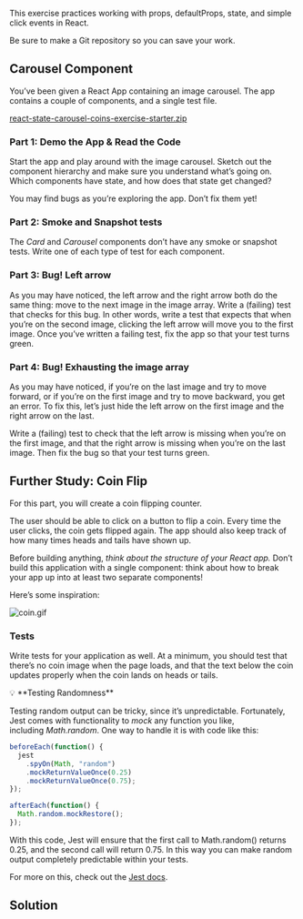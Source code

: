 This exercise practices working with props, defaultProps, state, and simple click events in React.

Be sure to make a Git repository so you can save your work.

## **Carousel Component**

You’ve been given a React App containing an image carousel. The app contains a couple of components, and a single test file.

[react-state-carousel-coins-exercise-starter.zip](https://s3-us-west-2.amazonaws.com/secure.notion-static.com/b8ed7254-5138-473b-badb-468420987917/react-state-carousel-coins-exercise-starter.zip)

### **Part 1: Demo the App & Read the Code**

Start the app and play around with the image carousel. Sketch out the component hierarchy and make sure you understand what’s going on. Which components have state, and how does that state get changed?

You may find bugs as you’re exploring the app. Don’t fix them yet!

### **Part 2: Smoke and Snapshot tests**

The *Card* and *Carousel* components don’t have any smoke or snapshot tests. Write one of each type of test for each component.

### **Part 3: Bug! Left arrow**

As you may have noticed, the left arrow and the right arrow both do the same thing: move to the next image in the image array. Write a (failing) test that checks for this bug. In other words, write a test that expects that when you’re on the second image, clicking the left arrow will move you to the first image. Once you’ve written a failing test, fix the app so that your test turns green.

### **Part 4: Bug! Exhausting the image array**

As you may have noticed, if you’re on the last image and try to move forward, or if you’re on the first image and try to move backward, you get an error. To fix this, let’s just hide the left arrow on the first image and the right arrow on the last.

Write a (failing) test to check that the left arrow is missing when you’re on the first image, and that the right arrow is missing when you’re on the last image. Then fix the bug so that your test turns green.

## **Further Study: Coin Flip**

For this part, you will create a coin flipping counter.

The user should be able to click on a button to flip a coin. Every time the user clicks, the coin gets flipped again. The app should also keep track of how many times heads and tails have shown up.

Before building anything, *think about the structure of your React app.* Don’t build this application with a single component: think about how to break your app up into at least two separate components!

Here’s some inspiration:

![coin.gif](https://s3-us-west-2.amazonaws.com/secure.notion-static.com/1c4567e1-1aef-4529-bcda-4bd7b3727517/coin.gif)

### **Tests**

Write tests for your application as well. At a minimum, you should test that there’s no coin image when the page loads, and that the text below the coin updates properly when the coin lands on heads or tails.

<aside>
💡 **Testing Randomness**

Testing random output can be tricky, since it’s unpredictable. Fortunately, Jest comes with functionality to *mock* any function you like, including *Math.random*. One way to handle it is with code like this:

```jsx
beforeEach(function() {
  jest
    .spyOn(Math, "random")
    .mockReturnValueOnce(0.25)
    .mockReturnValueOnce(0.75);
});

afterEach(function() {
  Math.random.mockRestore();
});
```

With this code, Jest will ensure that the first call to Math.random() returns 0.25, and the second call will return 0.75. In this way you can make random output completely predictable within your tests.

For more on this, check out the [Jest docs](https://jestjs.io/docs/en/mock-function-api.html).

</aside>

## Solution